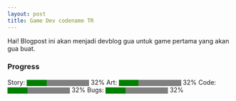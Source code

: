 ```yaml
---
layout: post
title: Game Dev codename TR
---
```


Hai! Blogpost ini akan menjadi devblog gua untuk game pertama yang akan gua buat. 

### Progress 
<label for="file">Story:</label> <progress id="file" value="32" max="100" style="background-color: #fff; border-radius: 2px;"> 32% </progress> 32%
<label for="file">Art:</label> <progress id="file" value="32" max="100" style="background-color: #fff; border-radius: 2px;"> 32% </progress> 32%
<label for="file">Code:</label> <progress id="file" value="32" max="100" style="background-color: #fff; border-radius: 2px;"> 32% </progress> 32%
<label for="file">Bugs:</label> <progress id="file" value="32" max="100" style="background-color: #fff; border-radius: 2px;"> 32% </progress> 32%



